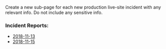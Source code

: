 Create a new sub-page for each new production live-site incident with any relevant info. Do not include any sensitive info.

### Incident Reports:

- [2018-11-13](2018-11-13)
- [2018-11-15](2018-11-15)
